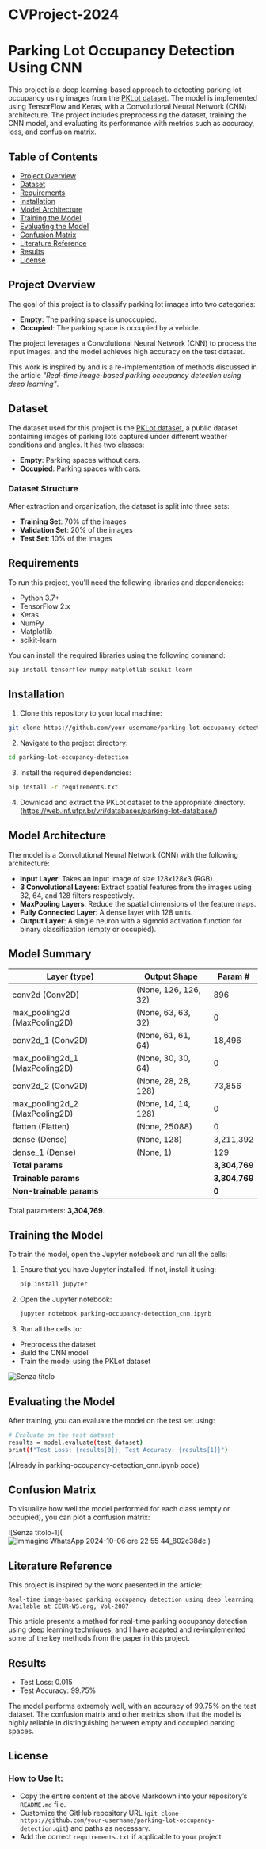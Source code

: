 # CVProject-2024

# Parking Lot Occupancy Detection Using CNN

This project is a deep learning-based approach to detecting parking lot occupancy using images from the [PKLot dataset](https://web.inf.ufpr.br/vri/databases/parking-lot-database/). The model is implemented using TensorFlow and Keras, with a Convolutional Neural Network (CNN) architecture. The project includes preprocessing the dataset, training the CNN model, and evaluating its performance with metrics such as accuracy, loss, and confusion matrix.

## Table of Contents
- [Project Overview](#project-overview)
- [Dataset](#dataset)
- [Requirements](#requirements)
- [Installation](#installation)
- [Model Architecture](#model-architecture)
- [Training the Model](#training-the-model)
- [Evaluating the Model](#evaluating-the-model)
- [Confusion Matrix](#confusion-matrix)
- [Literature Reference](#literature-reference)
- [Results](#results)
- [License](#license)

## Project Overview

The goal of this project is to classify parking lot images into two categories:
- **Empty**: The parking space is unoccupied.
- **Occupied**: The parking space is occupied by a vehicle.

The project leverages a Convolutional Neural Network (CNN) to process the input images, and the model achieves high accuracy on the test dataset.

This work is inspired by and is a re-implementation of methods discussed in the article *"Real-time image-based parking occupancy detection using deep learning"*.

## Dataset

The dataset used for this project is the [PKLot dataset](https://web.inf.ufpr.br/vri/databases/parking-lot-database/), a public dataset containing images of parking lots captured under different weather conditions and angles. It has two classes:
- **Empty**: Parking spaces without cars.
- **Occupied**: Parking spaces with cars.

### Dataset Structure

After extraction and organization, the dataset is split into three sets:
- **Training Set**: 70% of the images
- **Validation Set**: 20% of the images
- **Test Set**: 10% of the images

## Requirements

To run this project, you'll need the following libraries and dependencies:

- Python 3.7+
- TensorFlow 2.x
- Keras
- NumPy
- Matplotlib
- scikit-learn

You can install the required libraries using the following command:

```bash
pip install tensorflow numpy matplotlib scikit-learn
```

## Installation

1) Clone this repository to your local machine:

```bash
git clone https://github.com/your-username/parking-lot-occupancy-detection.git
```

2) Navigate to the project directory:

```bash
cd parking-lot-occupancy-detection
```
    
3) Install the required dependencies:

```bash
pip install -r requirements.txt
```

4) Download and extract the PKLot dataset to the appropriate directory. (https://web.inf.ufpr.br/vri/databases/parking-lot-database/)

## Model Architecture

The model is a Convolutional Neural Network (CNN) with the following architecture:
- **Input Layer**: Takes an input image of size 128x128x3 (RGB).
- **3 Convolutional Layers**: Extract spatial features from the images using 32, 64, and 128 filters respectively.
- **MaxPooling Layers**: Reduce the spatial dimensions of the feature maps.
- **Fully Connected Layer**: A dense layer with 128 units.
- **Output Layer**: A single neuron with a sigmoid activation function for binary classification (empty or occupied).

## Model Summary

| Layer (type)                 | Output Shape         | Param #     |
|------------------------------|----------------------|-------------|
| conv2d (Conv2D)              | (None, 126, 126, 32) | 896         |
| max_pooling2d (MaxPooling2D) | (None, 63, 63, 32)   | 0           |
| conv2d_1 (Conv2D)            | (None, 61, 61, 64)   | 18,496      |
| max_pooling2d_1 (MaxPooling2D)| (None, 30, 30, 64)  | 0           |
| conv2d_2 (Conv2D)            | (None, 28, 28, 128)  | 73,856      |
| max_pooling2d_2 (MaxPooling2D)| (None, 14, 14, 128) | 0           |
| flatten (Flatten)            | (None, 25088)        | 0           |
| dense (Dense)                | (None, 128)          | 3,211,392   |
| dense_1 (Dense)              | (None, 1)            | 129         |
| **Total params**             |                      | **3,304,769**|
| **Trainable params**         |                      | **3,304,769**|
| **Non-trainable params**     |                      | **0**       |

Total parameters: **3,304,769**.

## Training the Model

To train the model, open the Jupyter notebook and run all the cells:

1) Ensure that you have Jupyter installed. If not, install it using:

   ```bash
   pip install jupyter
   ```
2) Open the Jupyter notebook:
   
   ```bash
   jupyter notebook parking-occupancy-detection_cnn.ipynb
   ```
3) Run all the cells to:

  - Preprocess the dataset
  - Build the CNN model
  - Train the model using the PKLot dataset

![Senza titolo](https://github.com/user-attachments/assets/20618aaf-8d83-493c-83fb-e44b549d2b71)


## Evaluating the Model

After training, you can evaluate the model on the test set using:
  ```bash
  # Evaluate on the test dataset
  results = model.evaluate(test_dataset)
  print(f"Test Loss: {results[0]}, Test Accuracy: {results[1]}")
  ```
(Already in parking-occupancy-detection_cnn.ipynb code)

## Confusion Matrix 

To visualize how well the model performed for each class (empty or occupied), you can plot a confusion matrix:

![Senza titolo-1](![Immagine WhatsApp 2024-10-06 ore 22 55 44_802c38dc](https://github.com/user-attachments/assets/2bf9cf47-4ae8-4766-893e-1db95db2dff6)
)

## Literature Reference

This project is inspired by the work presented in the article:

    Real-time image-based parking occupancy detection using deep learning
    Available at CEUR-WS.org, Vol-2087

This article presents a method for real-time parking occupancy detection using deep learning techniques, and I have adapted and re-implemented some of the key methods from the paper in this project.

## Results

  - Test Loss: 0.015
  - Test Accuracy: 99.75%

The model performs extremely well, with an accuracy of 99.75% on the test dataset. The confusion matrix and other metrics show that the model is highly reliable in distinguishing between empty and occupied parking spaces.

## License

### How to Use It:
- Copy the entire content of the above Markdown into your repository’s `README.md` file.
- Customize the GitHub repository URL (`git clone https://github.com/your-username/parking-lot-occupancy-detection.git`) and paths as necessary.
- Add the correct `requirements.txt` if applicable to your project.
